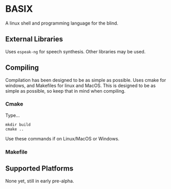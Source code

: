 # BASIX

A linux shell and programming language for the blind.

## External Libraries

Uses `espeak-ng` for speech synthesis. Other libraries may be used.

## Compiling

Compilation has been designed to be as simple as possible. Uses cmake for windows, and Makefiles for linux and MacOS. This is designed to be as simple as possible, so keep that in mind when compiling.

### Cmake

Type...
```
mkdir build
cmake ..
```

Use these commands if on Linux/MacOS or Windows.

### Makefile



## Supported Platforms

None yet, still in early pre-alpha.
